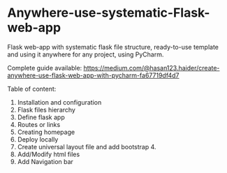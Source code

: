 # Anywhere-use-systematic-Flask-web-app
Flask web-app  with systematic flask file structure, ready-to-use template and using it anywhere for any project, using PyCharm.

Complete guide available: https://medium.com/@hasan123.haider/create-anywhere-use-flask-web-app-with-pycharm-fa67719df4d7


Table of content:
1. Installation and configuration
2. Flask files hierarchy
3. Define flask app
4. Routes or links
5. Creating homepage
6. Deploy locally
7. Create universal layout file and add bootstrap 4.
8. Add/Modify html files
9. Add Navigation bar
